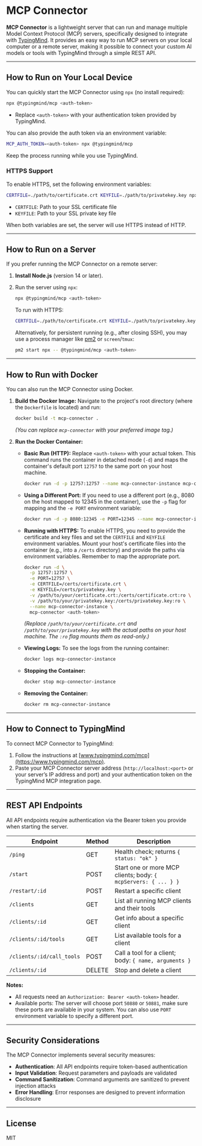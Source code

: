 # MCP Connector

**MCP Connector** is a lightweight server that can run and manage multiple Model Context Protocol (MCP) servers, specifically designed to integrate with [TypingMind](https://www.typingmind.com/mcp). It provides an easy way to run MCP servers on your local computer or a remote server, making it possible to connect your custom AI models or tools with TypingMind through a simple REST API.

---

## How to Run on Your Local Device

You can quickly start the MCP Connector using `npx` (no install required):

```bash
npx @typingmind/mcp <auth-token>
```
- Replace `<auth-token>` with your authentication token provided by TypingMind.

You can also provide the auth token via an environment variable:

```bash
MCP_AUTH_TOKEN=<auth-token> npx @typingmind/mcp
```

Keep the process running while you use TypingMind.

### HTTPS Support

To enable HTTPS, set the following environment variables:

```bash
CERTFILE=./path/to/certificate.crt KEYFILE=./path/to/privatekey.key npx @typingmind/mcp <auth-token>
```

- `CERTFILE`: Path to your SSL certificate file
- `KEYFILE`: Path to your SSL private key file

When both variables are set, the server will use HTTPS instead of HTTP.

---

## How to Run on a Server

If you prefer running the MCP Connector on a remote server:

1. **Install Node.js** (version 14 or later).
2. Run the server using `npx`:

   ```bash
   npx @typingmind/mcp <auth-token>
   ```

   To run with HTTPS:
   ```bash
   CERTFILE=./path/to/certificate.crt KEYFILE=./path/to/privatekey.key npx @typingmind/mcp <auth-token>
   ```

   Alternatively, for persistent running (e.g., after closing SSH), you may use a process manager like [pm2](https://pm2.keymetrics.io/) or `screen`/`tmux`:
   ```bash
   pm2 start npx -- @typingmind/mcp <auth-token>
   ```

---

## How to Run with Docker

You can also run the MCP Connector using Docker.

1.  **Build the Docker Image:**
    Navigate to the project's root directory (where the `Dockerfile` is located) and run:
    ```bash
    docker build -t mcp-connector .
    ```
    *(You can replace `mcp-connector` with your preferred image tag.)*

2.  **Run the Docker Container:**

    *   **Basic Run (HTTP):**
        Replace `<auth-token>` with your actual token. This command runs the container in detached mode (`-d`) and maps the container's default port `12757` to the same port on your host machine.
        ```bash
        docker run -d -p 12757:12757 --name mcp-connector-instance mcp-connector <auth-token>
        ```

    *   **Using a Different Port:**
        If you need to use a different port (e.g., 8080 on the host mapped to 12345 in the container), use the `-p` flag for mapping and the `-e PORT` environment variable:
        ```bash
        docker run -d -p 8080:12345 -e PORT=12345 --name mcp-connector-instance mcp-connector <auth-token>
        ```

    *   **Running with HTTPS:**
        To enable HTTPS, you need to provide the certificate and key files and set the `CERTFILE` and `KEYFILE` environment variables. Mount your host's certificate files into the container (e.g., into a `/certs` directory) and provide the paths via environment variables. Remember to map the appropriate port.
        ```bash
        docker run -d \
          -p 12757:12757 \
          -e PORT=12757 \
          -e CERTFILE=/certs/certificate.crt \
          -e KEYFILE=/certs/privatekey.key \
          -v /path/to/your/certificate.crt:/certs/certificate.crt:ro \
          -v /path/to/your/privatekey.key:/certs/privatekey.key:ro \
          --name mcp-connector-instance \
          mcp-connector <auth-token>
        ```
        *(Replace `/path/to/your/certificate.crt` and `/path/to/your/privatekey.key` with the actual paths on your host machine. The `:ro` flag mounts them as read-only.)*

    *   **Viewing Logs:**
        To see the logs from the running container:
        ```bash
        docker logs mcp-connector-instance
        ```

    *   **Stopping the Container:**
        ```bash
        docker stop mcp-connector-instance
        ```

    *   **Removing the Container:**
        ```bash
        docker rm mcp-connector-instance
        ```

---

## How to Connect to TypingMind

To connect MCP Connector to TypingMind:

1. Follow the instructions at [www.typingmind.com/mcp](https://www.typingmind.com/mcp).
2. Paste your MCP Connector server address (`http://localhost:<port>` or your server’s IP address and port) and your authentication token on the TypingMind MCP integration page.

---

## REST API Endpoints

All API endpoints require authentication via the Bearer token you provide when starting the server.

| Endpoint                       | Method | Description                                      |
|---------------------------------|--------|--------------------------------------------------|
| `/ping`                        | GET    | Health check; returns `{ status: "ok" }`         |
| `/start`                       | POST   | Start one or more MCP clients; body: `{ mcpServers: { ... } }` |
| `/restart/:id`                 | POST   | Restart a specific client                        |
| `/clients`                     | GET    | List all running MCP clients and their tools     |
| `/clients/:id`                 | GET    | Get info about a specific client                 |
| `/clients/:id/tools`           | GET    | List available tools for a client                |
| `/clients/:id/call_tools`      | POST   | Call a tool for a client; body: `{ name, arguments }` |
| `/clients/:id`                 | DELETE | Stop and delete a client                         |

**Notes:**  
- All requests need an `Authorization: Bearer <auth-token>` header.
- Available ports: The server will choose port `50880` or `50881`, make sure
these ports are available in your system. You can also use `PORT` environment
variable to specify a different port.

---

## Security Considerations

The MCP Connector implements several security measures:

- **Authentication**: All API endpoints require token-based authentication
- **Input Validation**: Request parameters and payloads are validated
- **Command Sanitization**: Command arguments are sanitized to prevent injection attacks
- **Error Handling**: Error responses are designed to prevent information disclosure

---

## License

MIT
